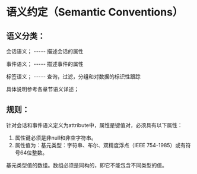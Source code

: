 
# 语义约定（Semantic Conventions）

## 语义分类：

会话语义； ----- 描述会话的属性

事件语义； ----- 描述事件的属性

标签语义； ----- 查询，过滤，分组和对数据的标识性跟踪

具体说明参考各章节语义详述；

## 规则：

针对会话和事件语义定义为attribute中，属性是键值对，必须具有以下属性：

1. 属性键必须是非null和非空字符串。
2. 属性值为：基元类型：字符串、布尔、双精度浮点（IEEE 754-1985）或有符号64位整数。

基元类型值的数组。数组必须是同构的，即它不能包含不同类型的值。
